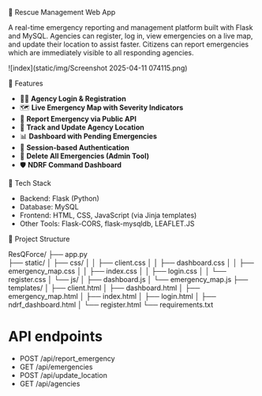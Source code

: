 🚨 Rescue Management Web App

A real-time emergency reporting and management platform built with Flask and MySQL. Agencies can register, log in, view emergencies on a live map, and update their location to assist faster. Citizens can report emergencies which are immediately visible to all responding agencies.

![index](static/img/Screenshot 2025-04-11 074115.png)


🔧 Features

- 🧑‍🚒 **Agency Login & Registration**
- 🗺️ **Live Emergency Map with Severity Indicators**
- 🚨 **Report Emergency via Public API**
- 📍 **Track and Update Agency Location**
- 📊 **Dashboard with Pending Emergencies**
- 🔐 **Session-based Authentication**
- 🧼 **Delete All Emergencies (Admin Tool)**
- 🛡 **NDRF Command Dashboard**


🧱 Tech Stack

- Backend: Flask (Python)
- Database: MySQL
- Frontend: HTML, CSS, JavaScript (via Jinja templates)
- Other Tools: Flask-CORS, flask-mysqldb, LEAFLET.JS

📁 Project Structure

ResQForce/
├── app.py           
├── static/
│   ├── css/
│   │   ├── client.css
│   │   ├── dashboard.css
│   │   ├── emergency_map.css
│   │   ├── index.css
│   │   ├── login.css
│   │   └── register.css
│   └── js/
│       ├── dashboard.js
│       └── emergency_map.js
├── templates/
│   ├── client.html
│   ├── dashboard.html
│   ├── emergency_map.html
│   ├── index.html
│   ├── login.html
│   ├── ndrf_dashboard.html
│   └── register.html
└── requirements.txt            




# API endpoints
- POST /api/report_emergency
- GET  /api/emergencies
- POST /api/update_location
- GET  /api/agencies


